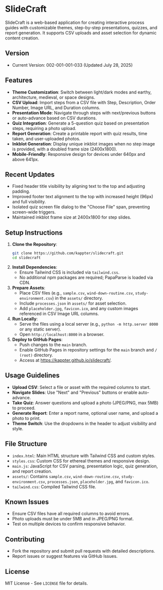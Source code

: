 # SlideCraft

SlideCraft is a web-based application for creating interactive process guides with customizable themes, step-by-step presentations, quizzes, and report generation. It supports CSV uploads and asset selection for dynamic content creation.

## Version
- Current Version: 002-001-001-033 (Updated July 28, 2025)

## Features
- **Theme Customization**: Switch between light/dark modes and earthy, architecture, medieval, or space designs.
- **CSV Upload**: Import steps from a CSV file with Step, Description, Order Number, Image URL, and Duration columns.
- **Presentation Mode**: Navigate through steps with next/previous buttons or auto-advance based on CSV durations.
- **Quiz Integration**: Generate a 5-question quiz based on presentation steps, requiring a photo upload.
- **Report Generation**: Create a printable report with quiz results, time taken, and user-uploaded photos.
- **Inkblot Generation**: Display unique inkblot images when no step image is provided, with a doubled frame size (2400x1800).
- **Mobile-Friendly**: Responsive design for devices under 640px and above 641px.

## Recent Updates
- Fixed header title visibility by aligning text to the top and adjusting padding.
- Improved footer text alignment to the top with increased height (96px) and full visibility.
- Isolated quiz screen file dialog to the "Choose File" span, preventing screen-wide triggers.
- Maintained inkblot frame size at 2400x1800 for step slides.

## Setup Instructions
1. **Clone the Repository**:
   ```bash
   git clone https://github.com/kappter/slidecraft.git
   cd slidecraft
   ```
2. **Install Dependencies**:
   - Ensure Tailwind CSS is included via `tailwind.css`.
   - No additional npm packages are required; PapaParse is loaded via CDN.
3. **Prepare Assets**:
   - Place CSV files (e.g., `sample.csv`, `wind-down-routine.csv`, `study-environment.csv`) in the `assets/` directory.
   - Include `processes.json` in `assets/` for asset selection.
   - Add `placeholder.jpg`, `favicon.ico`, and any custom images referenced in CSV Image URL columns.
4. **Run Locally**:
   - Serve the files using a local server (e.g., `python -m http.server 8000` or any static server).
   - Open `http://localhost:8000` in a browser.
5. **Deploy to GitHub Pages**:
   - Push changes to the `main` branch.
   - Enable GitHub Pages in repository settings for the `main` branch and `/ (root)` directory.
   - Access at https://kappter.github.io/slidecraft/.

## Usage Guidelines
- **Upload CSV**: Select a file or asset with the required columns to start.
- **Navigate Slides**: Use "Next" and "Previous" buttons or enable auto-advance.
- **Take Quiz**: Answer questions and upload a photo (JPEG/PNG, max 5MB) to proceed.
- **Generate Report**: Enter a report name, optional user name, and upload a photo to print.
- **Theme Switch**: Use the dropdowns in the header to adjust visibility and style.

## File Structure
- `index.html`: Main HTML structure with Tailwind CSS and custom styles.
- `styles.css`: Custom CSS for ethereal themes and responsive design.
- `main.js`: JavaScript for CSV parsing, presentation logic, quiz generation, and report creation.
- `assets/`: Contains `sample.csv`, `wind-down-routine.csv`, `study-environment.csv`, `processes.json`, `placeholder.jpg`, and `favicon.ico`.
- `tailwind.css`: Compiled Tailwind CSS file.

## Known Issues
- Ensure CSV files have all required columns to avoid errors.
- Photo uploads must be under 5MB and in JPEG/PNG format.
- Test on multiple devices to confirm responsive behavior.

## Contributing
- Fork the repository and submit pull requests with detailed descriptions.
- Report issues or suggest features via GitHub Issues.

## License
MIT License - See `LICENSE` file for details.